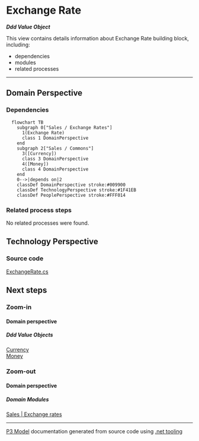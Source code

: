﻿
# Exchange Rate

***Ddd Value Object***  

This view contains details information about Exchange Rate building block, including:
- dependencies
- modules
- related processes  

---



## Domain Perspective


### Dependencies

```mermaid
  flowchart TB
    subgraph 0["Sales / Exchange Rates"]
      1(Exchange Rate)
      class 1 DomainPerspective
    end
    subgraph 2["Sales / Commons"]
      3([Currency])
      class 3 DomainPerspective
      4([Money])
      class 4 DomainPerspective
    end
    0-->|depends on|2
    classDef DomainPerspective stroke:#009900
    classDef TechnologyPerspective stroke:#1F41EB
    classDef PeoplePerspective stroke:#FFF014
```

### Related process steps

No related processes were found.  

## Technology Perspective


### Source code

[ExchangeRate.cs](../../../../../../../Sources/Sales/Sales.DeepModel/ExchangeRates/ExchangeRate.cs)  

## Next steps


### Zoom-in


#### Domain perspective


##### Ddd Value Objects

[Currency](../Commons/Currency.md)  
[Money](../Commons/Money.md)  

### Zoom-out


#### Domain perspective


##### Domain Modules

[Sales | Exchange rates](ExchangeRates.md)  

---

[P3 Model](https://github.com/P3-model/P3-model) documentation generated from source code using [.net tooling](https://github.com/P3-model/P3-model-dotnet)